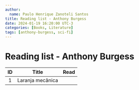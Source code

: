 ```yaml
---
author:
  name: Paulo Henrique Zanoteli Santos
title: Reading list - Anthony Burgess
date: 2024-01-19 16:20:00 UTC-3
categories: [Books, Literature]
tags: [anthony-burgess, sci-fi]
---
```


# Reading list - Anthony Burgess

| ID  | Title            | Read |
|:---:| ---------------- |:----:|
| 1   | Laranja mecânica |      |
